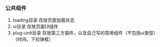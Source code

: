 ### 公共组件

1. loading目录 存放页面加载状态 
2. ui目录 存放页面UI组件
3. plug-unit目录 存放第三方插件，以及自己写的常用组件（不包括ui类型） （时间，下拉弹框）
